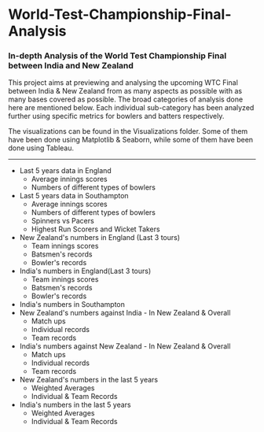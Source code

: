 # World-Test-Championship-Final-Analysis
### In-depth Analysis of the World Test Championship Final between India and New Zealand
This project aims at previewing and analysing the upcoming WTC Final between India & New Zealand from as many aspects as possible with as many bases covered as possible. The broad categories of analysis done here are mentioned below. Each individual sub-category has been analyzed further using specific metrics for bowlers and batters respectively.

The visualizations can be found in the Visualizations folder. Some of them have been done using Matplotlib & Seaborn, while some of them have been done using Tableau.
<hr>

- Last 5 years data in England
  - Average innings scores
  - Numbers of different types of bowlers
- Last 5 years data in Southampton
  - Average innings scores
  - Numbers of different types of bowlers
  - Spinners vs Pacers
  - Highest Run Scorers and Wicket Takers
- New Zealand's numbers in England (Last 3 tours)
  - Team innings scores
  - Batsmen's records
  - Bowler's records
- India's numbers in England(Last 3 tours)
  - Team innings scores
  - Batsmen's records
  - Bowler's records
- India's numbers in Southampton
- New Zealand's numbers against India - In New Zealand & Overall
  - Match ups
  - Individual records
  - Team records
- India's numbers against New Zealand - In New Zealand & Overall
  - Match ups
  - Individual records
  - Team records
- New Zealand's numbers in the last 5 years
  - Weighted Averages
  - Individual & Team Records
- India's numbers in the last 5 years
  - Weighted Averages
  - Individual & Team Records
